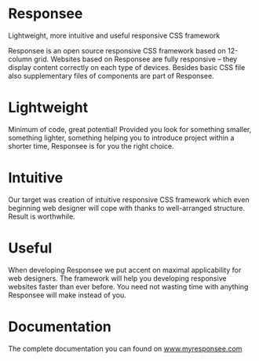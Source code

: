 Responsee
=========
Lightweight, more intuitive and useful responsive CSS framework

Responsee is an open source responsive CSS framework based on 12-column grid. Websites based on Responsee are fully responsive – they display content correctly on each type of devices. Besides basic CSS file also supplementary files of components are part of Responsee.

Lightweight
=========
Minimum of code, great potential! Provided you look for something smaller, something lighter, something helping you to introduce project within a shorter time, Responsee is for you the right choice.

Intuitive
=========
Our target was creation of intuitive responsive CSS framework which even beginning web designer will cope with thanks to well-arranged structure. Result is worthwhile.

Useful
=========
When developing Responsee we put accent on maximal applicability for web designers. The framework will help you developing responsive websites faster than ever before. You need not wasting time with anything Responsee will make instead of you.


Documentation
=========
The complete documentation you can found on <a href="http://www.myresponsee.com">www.myresponsee.com</a>
